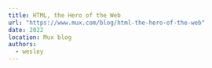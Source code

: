 ```yaml
---
title: HTML, the Hero of the Web
url: "https://www.mux.com/blog/html-the-hero-of-the-web"
date: 2022
location: Mux blog
authors:
  - wesley
---
```

